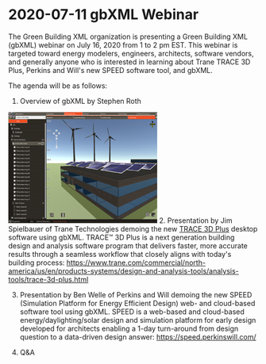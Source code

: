 # 2020-07-11 gbXML Webinar

The Green Building XML organization is presenting a Green Building XML (gbXML) webinar on July 16, 2020 from 1 to 2 pm EST. This webinar is targeted toward energy modelers, engineers, architects, software vendors, and generally anyone who is interested in learning about Trane TRACE 3D Plus, Perkins and Will's new SPEED software tool, and gbXML.

The agenda will be as follows:

1. Overview of gbXML by Stephen Roth

![]( TRACE3DPlus-renewables.png )
2. Presentation by Jim Spielbauer of Trane Technologies demoing the new [TRACE 3D Plus]( https://www.trane.com/commercial/north-america/us/en/products-systems/design-and-analysis-tools/analysis-tools/trace-3d-plus.html ) desktop software using gbXML. TRACE™ 3D Plus is a next generation building design and analysis software program that delivers faster, more accurate results through a seamless workflow that closely aligns with today's building process: https://www.trane.com/commercial/north-america/us/en/products-systems/design-and-analysis-tools/analysis-tools/trace-3d-plus.html

3. Presentation by Ben Welle of Perkins and Will demoing the new SPEED (Simulation Platform for Energy Efficient Design) web- and cloud-based software tool using gbXML. SPEED is a web-based and cloud-based energy/daylighting/solar design and simulation platform for early design developed for architects enabling a 1-day turn-around from design question to a data-driven design answer: https://speed.perkinswill.com/

4. Q&A
